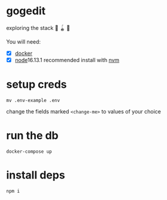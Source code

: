 # gogedit

exploring the stack 🔫 🪀 🤖

You will need:

- [X] [docker](https://docs.docker.com/)
- [X] [node](https://nodejs.org/en/)16.13.1 recommended install with [nvm](https://github.com/nvm-sh/nvm)

# setup creds

`mv .env-example .env`

change the fields marked `<change-me>` to values of your choice
# run the db

`docker-compose up`

# install deps

`npm i`